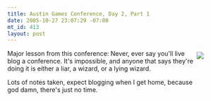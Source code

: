 ```yaml
--- 
title: Austin Games Conference, Day 2, Part 1
date: 2005-10-27 23:07:29 -07:00
mt_id: 413
layout: post
---
```

<div style='float:right;width:70;height:70;padding:5px;'><A HREF='http://www.gameconference.com'><IMG SRC='http://images.nonpolynomial.com/nonpolynomial.com/blog/agc.jpg' border=0></A></div>

Major lesson from this conference: Never, ever say you'll live blog a conference. It's impossible, and anyone that says they're doing it is either a liar, a wizard, or a lying wizard.

Lots of notes taken, expect blogging when I get home, because god damn, there's just no time. 
